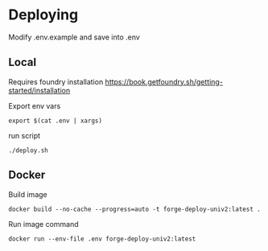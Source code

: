 # Deploying

Modify .env.example and save into .env

## Local

Requires foundry installation https://book.getfoundry.sh/getting-started/installation

Export env vars

```
export $(cat .env | xargs)
```

run script

```
./deploy.sh
```

## Docker

Build image
```
docker build --no-cache --progress=auto -t forge-deploy-univ2:latest .
```

Run image command
```
docker run --env-file .env forge-deploy-univ2:latest
```